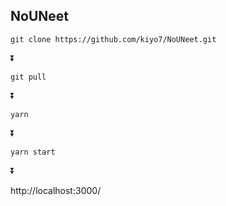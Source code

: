 ## NoUNeet

`git clone https://github.com/kiyo7/NoUNeet.git`

⏬

`git pull`

⏬

`yarn`

⏬

`yarn start`

⏬

http://localhost:3000/
